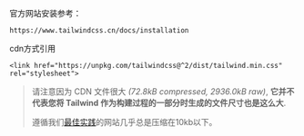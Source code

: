 官方网站安装参考：

```
https://www.tailwindcss.cn/docs/installation
```



cdn方式引用

```
<link href="https://unpkg.com/tailwindcss@^2/dist/tailwind.min.css" rel="stylesheet">
```

> 请注意因为 CDN 文件很大 *(72.8kB compressed, 2936.0kB raw)*, **它并不代表您将 Tailwind 作为构建过程的一部分时生成的文件尺寸也是这么大**.
>
> 遵循我们[最佳实践](https://www.tailwindcss.cn/docs/optimizing-for-production)的网站几乎总是压缩在10kb以下。